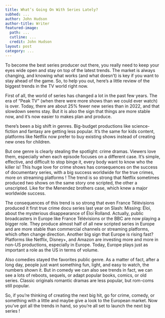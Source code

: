 ```yaml
---
title: What’s Going On With Series Lately?
subhed: ...
author: John Hudson
author-title: Writer
featured-image: 
  path: ...
  cutline: ...
  credit: John Hudson
layout: post
category: ...
---
```


To become the best series producer out there, you really need to keep your eyes wide open and stay on top of the latest trends. The market is always changing, and knowing what works (and what doesn’t) is key if you want to stay ahead of the game. So, to help you out, here’s a little review of the biggest trends in the TV world right now. 

First of all, the world of series has changed a lot in the past few years. The era of “Peak TV” (when there were more shows than we could ever watch) is over. Today, there are about 25% fewer new series than in 2022, and that slowdown seems stay. But it is also the sign that things are more stable now, and it’s now easier to makes plan and produce.

there’s been a big shift in genres. Big-budget productions like science-fiction and fantasy are getting less popular. It’s the same for kids content, platforms like Netflix now prefer to buy existing shows instead of creating new ones for children.

But one genre is clearly stealing the spotlight: crime dramas. Viewers love them, especially when each episode focuses on a different case. It’s simple, effective, and difficult to stop binge it, every body want to know who the killer is! This huge love for crime shows has consequences on the success of documentary series, with a big success worldwide for the true crimes, more on streaming platforms ! The trend is so strong that Netflix sometimes produced two shows on the same story one scripted, the other a unscripted. Like for the Menendez brothers case, which knew a major worldwide success.

The consequences of this trend is so strong that even France Télévisions produced it first true crime docu series last year on Slash: Missing: Éloi, about the mysterious disappearance of Éloi Rolland. Actually, public broadcasters in Europe like France Télévisions or the BBC are now playing a bigger role. They produce almost half of all new scripted series in Europe and are more stable than commercial channels or streaming platforms, which often change direction. 
Another big sign that Europe is rising fast? Platforms like Netflix, Disney+, and Amazon are investing more and more in non-US productions, especially in Europe. Today, Europe plays just as important a role as the US in terms of volume.

Also comedies stayed the favorites public genre. As a matter of fact, after a long day, people just want something fun, light, and easy to watch, the numbers shown it. But in comedy we can also see trends in fact, we can see a lots of reboots, sequels, or adapt popular books, comics, or old series. Classic originals romantic dramas are less popular, but rom-coms still popular.

So, if you’re thinking of creating the next big hit, go for crime, comedy, or something with a little and maybe give a look to the European market. Now you’ve got all the trends in hand, so you’re all set to launch the next big series !
